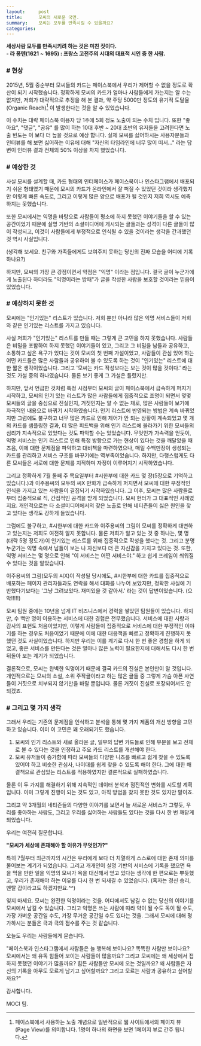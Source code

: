 ```yaml
---
layout:     post
title:      모씨의 새로운 국면.
summary:    모씨는 모두를 만족시킬 수 있을까요?
categories:
---
```

**세상사람 모두를 만족시키려 하는 것은 미친 짓이다.**<br />
**- 라 퐁텐(1621 ~ 1695) : 프랑스 고전주의 시대의 대표적 시인 중 한 사람.**
 
### # 현상
 
2015년, 5월 중순부터 모씨들의 카드는 페이스북에서 우리가 제어할 수 없을 정도로 확산이 되기 시작했습니다. 정확하게 모씨의 카드가 얼마나 사람들에게 가는지는 알 수는 없지만, 저희가 대략적으로 추정을 해 본 결과, 약 주당 5000만 정도의 유기적 도달율(Organic Reach)[^1] 이 발생한다는 것을 알 수 있었습니다.
 
[^1]: 페이스북에서 사용하는 노출 개념으로 일반적으로 웹 사이트에서의 페이지 뷰(Page View)를 의미합니다. 1명이 하나의 화면을 보면 1페이지 뷰로 간주 됩니다.

이 수치는 대략 페이스북 이용자 당 1주에 5회 정도 노출이 되는 수치 입니다. 또한 "좋아요", "댓글", "공유" 를 많이 하는 10대 후반 ~ 20대 초반의 유저들을 고려한다면 노출 빈도는 이 보다 더 높을 것으로 예상 합니다. 실제 모씨를 싫어하시는 사용자분들과 인터뷰를 해 보면 싫어하는 이유에 대해 "자신의 타임라인에 너무 많이 떠서..." 라는 답변이 인터뷰 결과 전체의 50% 이상을 차지 했었습니다.
 
### # 예상한 것
 
사실 모씨를 설계할 때, 카드 형태의 인터페이스가 페이스북이나 인스타그램에서 배포되기 쉬운 형태였기 때문에 모씨의 카드가 온라인에서 잘 퍼질 수 있었던 것이라 생각했지만 이렇게 빠른 속도로, 그리고 이렇게 많은 양으로 배포가 될 것인지 저희 역시도 예측하지는 못했습니다.
 
또한 모씨에서는 익명을 바탕으로 사람들이 평소에 하지 못했던 이야기들을 할 수 있는 공간이었기 때문에 실명 기반의 소셜미디어에 게시되는 글들과는 성격이 다른 글들이 많이 작성되고, 이것이 사람들에게 부정적으로 인식될 수 있을 것이라는 생각을 간과했던 것 역시 사실입니다.
 
(생각해 보세요. 친구와 가족들에게도 보여주지 못하는 당신의 진짜 모습을 어디에 기록하나요?)
 
하지만, 모씨의 가장 큰 강점이면서 약점은 "익명" 이라는 점입니다. 결국 글이 누군가에게 노출된다 하더라도 "익명이라는 방패"가 글을 작성한 사람을 보호할 것이라는 믿음이 있었습니다.
 
### # 예상하지 못한 것
모씨에는 "인기있는" 리스트가 있습니다. 저희 뿐만 아니라 많은 익명 서비스들이 저희와 같은 인기있는 리스트를 가지고 있습니다.

사실 저희가 "인기있는" 리스트를 만들 때는 그렇게 큰 고민을 하지 못했습니다. 사람들은 비밀을 포함하여 하지 못했던 이야기들이 있고, 그리고 그 비밀을 남들과 공유하고, 소통하고 싶은 욕구가 있다는 것이 모씨의 첫 번째 가설이었고, 사람들이 관심 있어 하는 어떤 카드들은 많은 사람들과 공유하여 볼 수 있도록 하는 것이 "인기있는" 리스트에 대한 짧은 생각이었습니다. 그리고 '모씨는 카드 작성보다는 보는 것이 많을 것이다.' 라는 것도 가설 중의 하나였습니다. 물론 보기 좋게 그 가설은 틀렸지만.
 
하지만, 앞서 언급한 것처럼 특정 시점부터 모씨의 글이 페이스북에서 급속하게 퍼지기 시작하고, 모씨의 인기 있는 리스트가 많은 사람들에게 집중적으로 조명이 되면서 몇몇 모씨들의 글을 중심으로 진실인지, 거짓인지는 알 수 없는 채로, 많은 사람들이 보기에 자극적인 내용으로 바뀌기 시작하였습니다. 인기 리스트에 반영되는 방법은 계속 바뀌었지만 그럼에도 불구하고 너무 많은 카드로 인해 제어가 안 되는 상황이 계속되었고 몇 개의 카드를 샘플링한 결과, 더 많은 피드백을 위해 인기 리스트에 올라가기 위한 모씨들의 심리가 지속적으로 있었다는 것도 파악할 수는 있었습니다. 무엇인가 가속력을 얻듯이, 익명 서비스는 인기 리스트로 인해 특정 방향으로 가는 현상이 있다는 것을 깨달았을 때 즈음, 이에 대한 문제점을 파악하고 대비책을 마련하였으나, 매일 수백만장이 생성되는 카드를 관리하고 서비스 구조를 바꾸기에는 역부족이었습니다. 하지만, 다행스럽게도 다른 모씨들은 서로에 대한 문제를 지적하며 자정이 이루어지기 시작하였습니다.
 
그리고 정확하게 7월 둘째 주 목요일부터 #시한부에 대한 카드 몇 장(5장으로 기억하고 있습니다.)과 이주용씨의 모두의 씨X 만화가 급속하게 퍼지면서 모씨에 대한 부정적인 인식을 가지고 있는 사람들이 결집되기 시작하였습니다. 그 이후, 모씨는 많은 사람들로부터 집중적으로 직, 간접적인 공격을 받게 되었습니다. 모씨 헌터가 그 대표적인 사례였지요. 개인적으로는 타 소셜미디어에서의 잦은 노출로 인해 네티즌들이 싫은 원인을 찾고 있다는 생각도 강하게 들었습니다.
 
그럼에도 불구하고, #시한부에 대한 카드와 이주용씨의 그림이 모씨를 정확하게 대변하고 있는지는 저희도 여전히 알지 못합니다. 물론 저희가 알고 있는 것 중 하나는, 몇 명(대략 5명 정도가)이 인기있는 리스트를 위해 집중적으로 작성을 했다는 것. 그리고 분명 누군가는 익명 속에서 남들이 보는 나 자신보다 더 큰 자신감을 가지고 있다는 것. 또한, 익명 서비스는 몇 명으로 인해 "이 서비스는 어떤 서비스야." 하고 쉽게 프레임이 씌워질 수 있다는 것을 알았습니다.
 
이주용씨의 그림(모두의 씨X)이 작성될 당시에도, #시한부에 대한 카드를 집중적으로 배포하는 페이지 관리자들과도 연락을 해서 대화를 나누어 보았지만, 정확한 사실에 기반했다기보다는 '그냥 그려보았다. 재미있을 것 같아서.' 라는 것이 답변이었습니다. (으악!!!!!)
 
모씨 팀원 중에는 10년을 넘게 IT 비즈니스에서 경력을 쌓았던 팀원들이 있습니다. 하지만, 수 백만 명이 이용하는 서비스에 대한 경험은 전무했습니다. 서비스에 대한 사랑과 감사의 표현도 처음이었지만, 이렇게 사람들이 집중적으로 서비스에 대한 부정적인 이야기를 하는 경우도 처음이었기 때문에 이에 대한 대응책을 빠르고 정확하게 진행하지 못했던 것도 사실이었습니다. 하지만 우리는 이를 계기로 다시 한 번 좋은 경험을 하게 되었고, 좋은 서비스를 만든다는 것은 얼마나 많은 노력이 필요한지에 대해서도 다시 한 번 뒤돌아 보는 계기가 되었습니다.
 
결론적으로, 모씨는 완벽한 익명이기 때문에 결국 카드의 진실은 본인만이 알 것입니다.
개인적으로는 모씨의 소설, 소위 주작글이라고 하는 많은 글들 중 그렇게 가슴 아픈 사연들이 거짓으로 치부되지 않기만을 바랄 뿐입니다. 물론 거짓이 진실로 포장되어서도 안 되겠죠.
 
### # 그리고 몇 가지 생각
그래서 우리는 기존의 문제점을 인식하고 분석을 통해 몇 가지 제품의 개선 방향을 고민하고 있습니다. 이미 이 고민은 꽤 오래되기도 했습니다.
 
1. 모씨의 인기 리스트와 새로 올라온 글, 일부의 답변 카드들로 인해 부분을 보고 전체로 볼 수 있다는 것을 인정하고 주요 카드 리스트를 개선해야 한다.
2. 모씨 유저들이 증가함에 따라 모씨들의 다양한 니즈를 빠르고 쉽게 찾을 수 있도록 있어야 하고 비슷한 관심사, 나이대를 쉽게 찾을 수 있도록 해야 한다. 그에 대한 해결책으로 관심있는 리스트를 적용하였지만 결론적으로 실패하였습니다.

 
물론 이 두 가지를 해결하기 위해 지속적인 데이터 분석과 점진적인 변화를 시도할 계획입니다. 이미 그렇게 진행이 되는 것도 있고, 아직 방법을 찾지 못한 것도 있지만 말이죠.
 
그리고 약 3개월의 네티즌들의 다양한 이야기를 보면서 늘 새로운 서비스가 그렇듯, 우리를 좋아하는 사람도, 그리고 우리를 싫어하는 사람들도 있다는 것을 다시 한 번 깨닫게 되었습니다.
 
우리는 여전히 질문합니다.

**"모씨가 세상에 존재해야 할 이유가 무엇인가?"**
 
특히 7월부터 최근까지의 시간은 우리에게 보다 더 치열하게 스스로에 대한 존재 의미를 물어보는 계기가 되었습니다. 그리고 개개인이 실명 기반의 서비스에 기록을 했으면 욕을 먹을 만한 일을 익명의 모씨가 욕을 대신해서 얻고 있다는 생각에 한 편으로는 뿌듯했고, 우리가 존재해야 하는 이유를 다시 한 번 되새길 수 있었습니다.
(혹자는 정신 승리, 멘탈 갑이라고도 하겠지만요.^^)
 
잊지 마세요. 모씨는 완전한 익명이라는 것을.
어디에서도 남길 수 없는 당신의 이야기를 모씨에서 남길 수 있습니다.
그리고 익명은 쓰는 사람에 따라 약이 될 수도 독이 될 수도, 가장 가벼운 공간일 수도, 가장 무거운 공간일 수도 있다는 것을. 그래서 모씨에 대해 평가하시는 분들은 극과 극의 점수를 주는 것 같습니다.
 
오늘도 우리는 사람들에게 묻습니다.

"페이스북과 인스타그램에서 사람들은 늘 행복해 보이나요? 똑똑한 사람만 보이나요? 모씨에서는 왜 유독 힘들어 보이는 사람들이 많을까요? 그리고 모씨에는 왜 세상에서 접하지 못했던 이야기가 많을까요? 힘든 사람들만 모씨에 오는 것일까요? 왜 사람들은 자신의 기록을 아무도 모르게 남기고 싶어할까요? 그리고 모르는 사람과 공유하고 싶어할까요?"
 
감사합니다.
 
MOCI 팀.